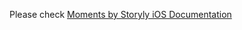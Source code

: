 Please check [Moments by Storyly iOS Documentation](https://docs.storyly.io/docs/moments-ios-quick-start)